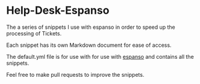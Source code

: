 # Help-Desk-Espanso

The a series of snippets I use with espanso in order to speed up the processing of Tickets.

Each snippet has its own Markdown document for ease of access.

The default.yml file is for use with for use with [espanso](https://espanso.org/) and contains all the snippets.

Feel free to make pull requests to improve the snippets.
